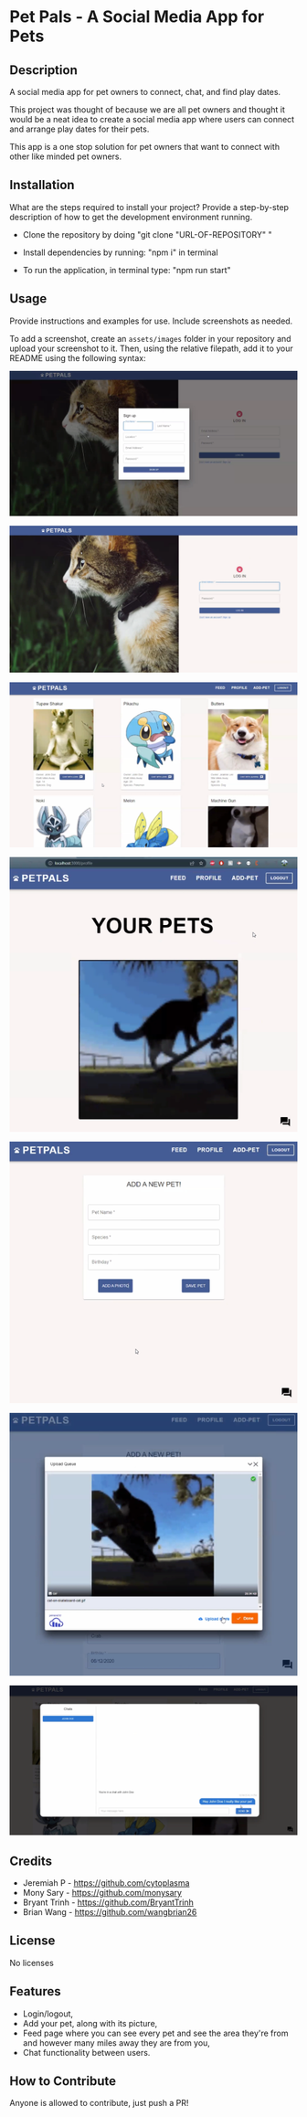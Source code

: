 # Pet Pals - A Social Media App for Pets

## Description

A social media app for pet owners to connect, chat, and find play dates.

This project was thought of because we are all pet owners and thought it would be a neat idea to create a social media app where users can connect and arrange play dates for their pets.

This app is a one stop solution for pet owners that want to connect with other like minded pet owners.

## Installation

What are the steps required to install your project? Provide a step-by-step description of how to get the development environment running.

- Clone the repository by doing "git clone "URL-OF-REPOSITORY" "

- Install dependencies by running: "npm i" in terminal

- To run the application, in terminal type: "npm run start"

## Usage

Provide instructions and examples for use. Include screenshots as needed.

To add a screenshot, create an `assets/images` folder in your repository and upload your screenshot to it. Then, using the relative filepath, add it to your README using the following syntax:



![Signup Page](/assets/images/signup.png)




![Login Page text](/assets/images/login-page.png)



![Feed Page](/assets/images/feed.png)




![Profile Page](/assets/images/profile.png)




  ![Add Pet Page](/assets/images/addpet.png)
  


![Upload Photo Widget](/assets/images/uploadwidget.png)



![Chat Functionality](/assets/images/chatbox.png)





## Credits

- Jeremiah P -  https://github.com/cytoplasma
- Mony Sary -   https://github.com/monysary
- Bryant Trinh - https://github.com/BryantTrinh
- Brian Wang -  https://github.com/wangbrian26

## License

No licenses


## Features

- Login/logout,
- Add your pet, along with its picture,
- Feed page where you can see every pet and see the area they're from and however many miles away they are from you,
- Chat functionality between users.

## How to Contribute

Anyone is allowed to contribute, just push a PR!

